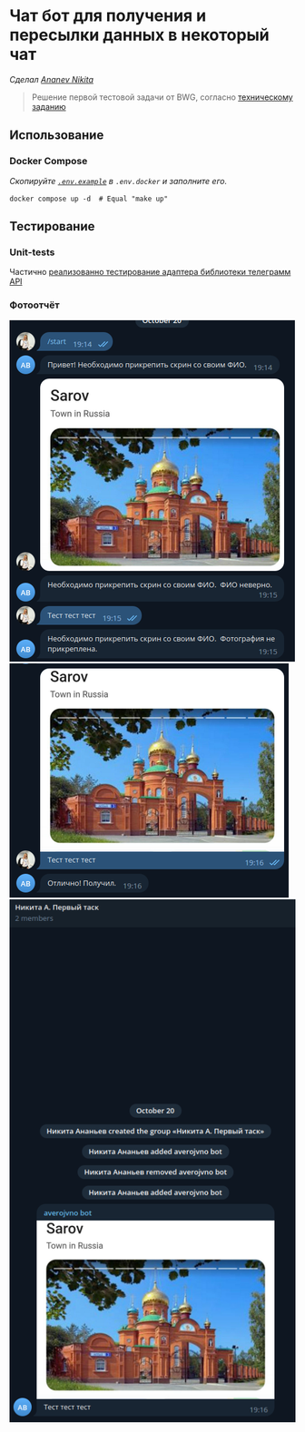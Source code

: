 # Чат бот для получения и пересылки данных в некоторый чат

_Сделал [Ananev Nikita](https://t.me/coma8765)_

> Решение первой тестовой задачи от BWG,
> согласно [техническому заданию](docs/TASK.md)

## Использование

### Docker Compose

_Скопируйте [`.env.example`](.env.example) в `.env.docker` и заполните его._

```shell
docker compose up -d  # Equal "make up" 
```

## Тестирование

### Unit-tests

Частично [реализованно тестирование адаптера библиотеки телеграмм API](src/test/test_adapters/test_aiogram.py)

### Фотоотчёт

![screen-1.png](docs/images/screen-1.png)
![screen-2.png](docs/images/screen-2.png)
![screen-3.png](docs/images/screen-3.png)